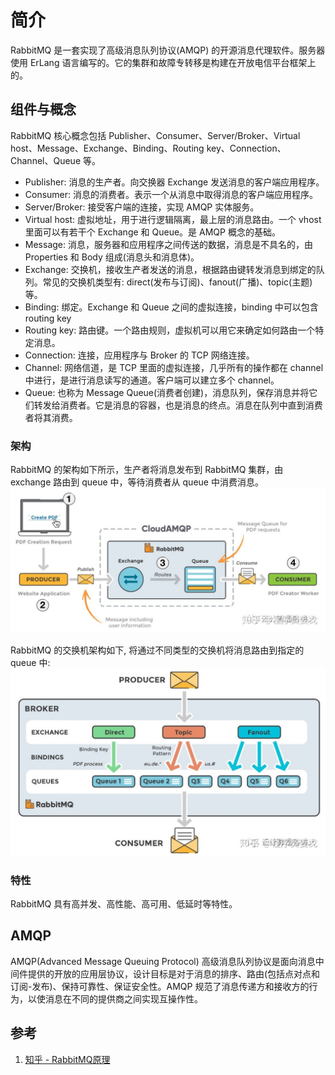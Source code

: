 # 简介
RabbitMQ 是一套实现了高级消息队列协议(AMQP) 的开源消息代理软件。服务器使用 ErLang 语言编写的。它的集群和故障专转移是构建在开放电信平台框架上的。

## 组件与概念
RabbitMQ 核心概念包括 Publisher、Consumer、Server/Broker、Virtual host、Message、Exchange、Binding、Routing key、Connection、Channel、Queue 等。
- Publisher: 消息的生产者。向交换器 Exchange 发送消息的客户端应用程序。
- Consumer: 消息的消费者。表示一个从消息中取得消息的客户端应用程序。
- Server/Broker: 接受客户端的连接，实现 AMQP 实体服务。
- Virtual host: 虚拟地址，用于进行逻辑隔离，最上层的消息路由。一个 vhost 里面可以有若干个 Exchange 和 Queue。是 AMQP 概念的基础。
- Message: 消息，服务器和应用程序之间传送的数据，消息是不具名的，由 Properties 和 Body 组成(消息头和消息体)。
- Exchange: 交换机，接收生产者发送的消息，根据路由键转发消息到绑定的队列。常见的交换机类型有: direct(发布与订阅)、fanout(广播)、topic(主题)等。
- Binding: 绑定。Exchange 和 Queue 之间的虚拟连接，binding 中可以包含 routing key
- Routing key: 路由键。一个路由规则，虚拟机可以用它来确定如何路由一个特定消息。
- Connection: 连接，应用程序与 Broker 的 TCP 网络连接。
- Channel: 网络信道，是 TCP 里面的虚拟连接，几乎所有的操作都在 channel 中进行，是进行消息读写的通道。客户端可以建立多个 channel。
- Queue: 也称为 Message Queue(消费者创建)，消息队列，保存消息并将它们转发给消费者。它是消息的容器，也是消息的终点。消息在队列中直到消费者将其消费。

### 架构
RabbitMQ 的架构如下所示，生产者将消息发布到 RabbitMQ 集群，由 exchange 路由到 queue 中，等待消费者从 queue 中消费消息。
<img src="../img/rabbit_mq.jpeg">

RabbitMQ 的交换机架构如下, 将通过不同类型的交换机将消息路由到指定的 queue 中:
<img src="../img/rabbit_mq_exchange.jpeg">

### 特性
RabbitMQ 具有高并发、高性能、高可用、低延时等特性。

## AMQP
AMQP(Advanced Message Queuing Protocol) 高级消息队列协议是面向消息中间件提供的开放的应用层协议，设计目标是对于消息的排序、路由(包括点对点和订阅-发布)、保持可靠性、保证安全性。AMQP 规范了消息传递方和接收方的行为，以使消息在不同的提供商之间实现互操作性。



## 参考
1. [知乎 - RabbitMQ原理](https://zhuanlan.zhihu.com/p/281912931)